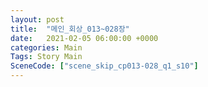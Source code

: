 ```yaml
---
layout: post
title:  "메인_회상_013~028장"
date:   2021-02-05 06:00:00 +0000
categories: Main
Tags: Story Main
SceneCode: ["scene_skip_cp013-028_q1_s10"]
---
```

